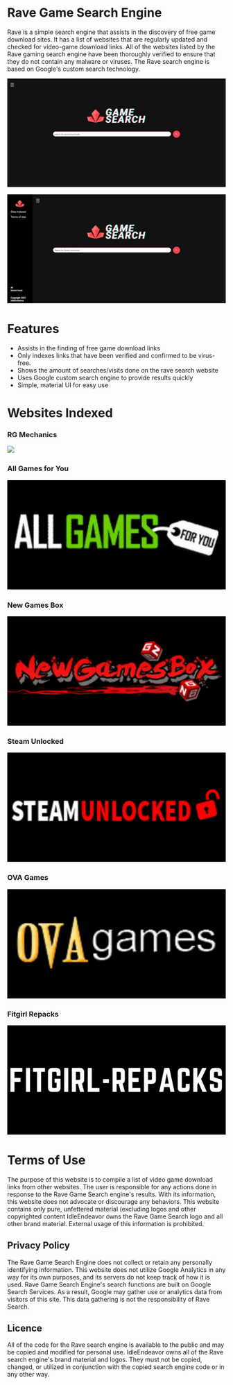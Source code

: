 # Rave Game Search Engine
Rave is a simple search engine that assists in the discovery of free game download sites. It has a list of websites that are regularly updated and checked for video-game download links.
All of the websites listed by the Rave gaming search engine have been thoroughly verified to ensure that they do not contain any malware or viruses.
The Rave search engine is based on Google's custom search technology.

![Screenshot of Rave Game Search Engine Homepage](img/ravesearch-homepage.png)

![Screenshot of Rave Game Search Engine Homepage Dashboard](img/ravesearch-homepage-dashboard.png)

# Features
- Assists in the finding of free game download links
- Only indexes links that have been verified and confirmed to be virus-free.
- Shows the amount of searches/visits done on the rave search website
- Uses Google custom search engine to provide results quickly
- Simple, material UI for easy use

# Websites Indexed
### RG Mechanics
<img src="https://idleendeavor.github.io/gamesearch/img/1.png" width="200">

### All Games for You
![All Games for You](img/2.png)

### New Games Box
![New Games Box](img/3.png)

### Steam Unlocked
![Steam Unlocked](img/4.png)

### OVA Games
![OVA Games](img/5.png)

### Fitgirl Repacks
![Fitgirl Repacks](img/6.png)

# Terms of Use
The purpose of this website is to compile a list of video game download links from other websites.
The user is responsible for any actions done in response to the Rave Game Search engine's results.
With its information, this website does not advocate or discourage any behaviors. This website contains only pure, unfettered material (excluding logos and other copyrighted content
IdleEndeavor owns the Rave Game Search logo and all other brand material. External usage of this information is prohibited.

## Privacy Policy
The Rave Game Search Engine does not collect or retain any personally identifying information.
This website does not utilize Google Analytics in any way for its own purposes, and its servers do not keep track of how it is used.
Rave Game Search Engine's search functions are built on Google Search Services. As a result, Google may gather use or analytics data from visitors of this site. This data gathering is not the responsibility of Rave Search.

## Licence
All of the code for the Rave search engine is available to the public and may be copied and modified for personal use.
IdleEndeavor owns all of the Rave search engine's brand material and logos. They must not be copied, changed, or utilized in conjunction with the copied search engine code or in any other way.
